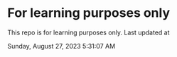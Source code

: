 # For learning purposes only
This repo is for learning purposes only.
Last updated at

Sunday, August 27, 2023 5:31:07 AM

